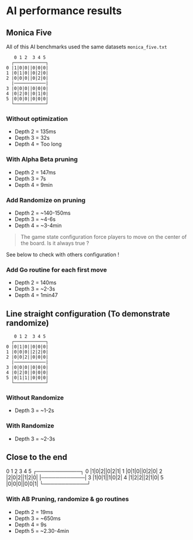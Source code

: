 
# AI performance results


## Monica Five

All of this AI benchmarks used the same datasets `monica_five.txt`

```
   0 1 2  3 4 5
  ┌────────────┐
0 |1|0|0||0|0|0|
1 |0|1|0||0|2|0|
2 |0|0|0||0|2|0|
  |────────────|
3 |0|0|0||0|0|0|
4 |0|2|0||0|1|0|
5 |0|0|0||0|0|0|
  └────────────┘
```

### Without optimization

- Depth 2 = 135ms
- Depth 3 = 32s
- Depth 4 = Too long

### With Alpha Beta pruning

- Depth 2 = 147ms
- Depth 3 = 7s
- Depth 4 = 9min

### Add Randomize on pruning

- Depth 2 = ~140-150ms
- Depth 3 = ~4-6s
- Depth 4 = ~3-4min

> The game state configuration force players to move on the center of the board. Is it always true ?

See below to check with others configuration !
### Add Go routine for each first move

- Depth 2 = 140ms
- Depth 3 = ~2-3s
- Depth 4 = 1min47
  
## Line straight configuration (To demonstrate randomize)

```
   0 1 2  3 4 5
  ┌────────────┐
0 |0|1|0||0|0|0|
1 |0|0|0||2|2|0|
2 |0|0|2||0|0|0|
  |────────────|
3 |0|0|0||0|0|0|
4 |0|2|0||0|0|0|
5 |0|1|1||0|0|0|
  └────────────┘
```

### Without Randomize
- Depth 3 = ~1-2s
### With Randomize

- Depth 3 = ~2-3s

## Close to the end

   0 1 2  3 4 5
  ┌────────────┐
0 |1|0|2||0|2|1|
1 |0|1|0||0|2|0|
2 |2|0|2||1|2|0|
  |────────────|
3 |1|0|1||1|0|2|
4 |1|2|2||2|1|0|
5 |0|0|0||0|0|1|
  └────────────┘

### With AB Pruning, randomize & go routines

- Depth 2 = 19ms
- Depth 3 = ~650ms
- Depth 4 = 9s
- Depth 5 = ~2.30-4min

